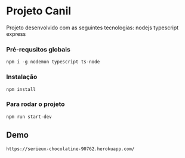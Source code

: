 # Projeto Canil
Projeto desenvolvido com as seguintes tecnologias:
nodejs
typescript
express

### Pré-requsitos globais
`npm i -g nodemon typescript ts-node`

### Instalação
`npm install`

### Para rodar o projeto

`npm run start-dev`

## Demo
`https://serieux-chocolatine-90762.herokuapp.com/`